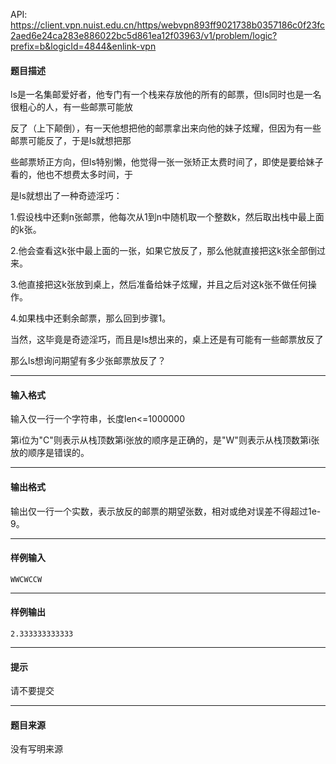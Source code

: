 API: https://client.vpn.nuist.edu.cn/https/webvpn893ff9021738b0357186c0f23fc2aed6e24ca283e886022bc5d861ea12f03963/v1/problem/logic?prefix=b&logicId=4844&enlink-vpn

#### 题目描述

ls是一名集邮爱好者，他专门有一个栈来存放他的所有的邮票，但ls同时也是一名很粗心的人，有一些邮票可能放

反了（上下颠倒），有一天他想把他的邮票拿出来向他的妹子炫耀，但因为有一些邮票可能反了，于是ls就想把那

些邮票矫正方向，但ls特别懒，他觉得一张一张矫正太费时间了，即使是要给妹子看的，他也不想费太多时间，于

是ls就想出了一种奇迹淫巧：

1.假设栈中还剩n张邮票，他每次从1到n中随机取一个整数k，然后取出栈中最上面的k张。

2.他会查看这k张中最上面的一张，如果它放反了，那么他就直接把这k张全部倒过来。

3.他直接把这k张放到桌上，然后准备给妹子炫耀，并且之后对这k张不做任何操作。

4.如果栈中还剩余邮票，那么回到步骤1。

当然，这毕竟是奇迹淫巧，而且是ls想出来的，桌上还是有可能有一些邮票放反了

那么ls想询问期望有多少张邮票放反了？

---

#### 输入格式

输入仅一行一个字符串，长度len<=1000000

第i位为"C"则表示从栈顶数第i张放的顺序是正确的，是"W"则表示从栈顶数第i张放的顺序是错误的。

---

#### 输出格式

输出仅一行一个实数，表示放反的邮票的期望张数，相对或绝对误差不得超过1e-9。

---

#### 样例输入
```
WWCWCCW

```

---

#### 样例输出
```
2.333333333333
```

---

#### 提示

请不要提交

---

#### 题目来源

没有写明来源